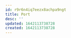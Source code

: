 ```yaml
---
id: r9r6n4iq7eezx8achpa9ngt
title: Port
desc: ''
updated: 1642113738728
created: 1642113738728
---
```



